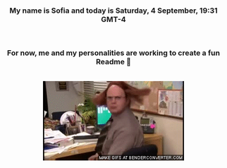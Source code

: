 


<div align="center">
<h3 >My name is Sofia and today is Saturday, 4 September, 19:31 GMT-4</h3><br>
<h3 >For now, me and my personalities are working to create a fun Readme 👋
</h3><br>
<img src='img/dwight.gif' alt='working...'/>
</div>
